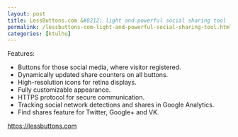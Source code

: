 ```yaml
---
layout: post
title: LessButtons.com &#8212; light and powerful social sharing tool
permalink: /lessbuttons-com-light-and-powerful-social-sharing-tool.html
categories: [ktulhu]
---
```



		
Features:

<ul>
<li>Buttons for those social media, where visitor registered.</li>
<li>Dynamically updated share counters on all buttons.</li>
<li>High-resolution icons for retina displays.</li>
<li>Fully customizable appearance.</li>
<li>HTTPS protocol for secure communication.</li>
<li>Tracking social network detections and shares in Google Analytics.</li>
<li>Find shares feature for Twitter, Google+ and VK.</li>
</ul>

<a href="https://lessbuttons.com/">https://lessbuttons.com</a>

			